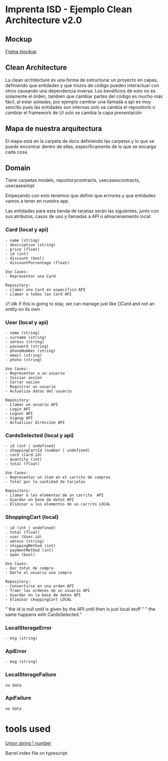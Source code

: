 # Imprenta ISD - Ejemplo Clean Architecture v2.0

## Mockup

[Figma mockup](https://www.figma.com/file/g14odnhsn5pYUrzD41eZYe/IMPRENTA-ISD?type=design&node-id=1523%3A2&mode=design&t=hSTwtRv2VanjviXA-1)

## Clean Architecture

La clean architecture es una forma de estructurar un proyecto en capas, 
definiendo que entidades y que trozos de código pueden interactuar con otros
causando una dependencia inversa.
Los beneficios de esto no es solamente el órden, también que cambiar partes 
del código es mucho más fácil, al estar aisladas, por ejemplo cambiar una 
llamada a api es muy sencillo pues las entidades son internas solo se cambia el
repositorio o cambiar el framework de UI solo se cambia la capa presentación

## Mapa de nuestra arquitectura

El mapa está en la carpeta de docs definiendo las carpetas
y lo que se puede encontrar dentro de ellas, especificamente
de lo que se encarga cada cosa


## Domain

Tiene carpetas models, repostorycontracts, usecasescontracts, usecasesimpl

Empezando con esto tenemos que definir que errrores y que entidades vamos a 
tener en nuestra app

Las entidades para esta tienda de tarjetas serán las siguientes, junto con sus atributos, casos de uso y llamadas a API o almacenamiento local: 

### Card (local y api)
    - name (string)
    - description (string)
    - price (float)
    - id (int)
    - discount (bool)
    - discountPorcentage (float)

    Use Cases:
    - Representar una Card

    Repository:
    - Llamar una Card en específico API
    - Llamar a todas las Card API


//! idk if this is going to stay, we can manage just like []Card and not an entity on its own

### User (local y api)
    - name (string)
    - surname (string)
    - adress (string)
    - password (string)
    - phoneNumber (string)
    - email (string)
    - photo (string)

    Use Cases:
    - Representar a un usuario
    - Iniciar seción
    - Cerrar seción
    - Registrar un usuario
    - Actualiza datos del usuario

    Repository:
    - Llamar un usuario API
    - Login API
    - Logout API
    - Signup API
    - Actualizar dirección API

### CardsSelected (local y api)
    - id (int | undefined)
    - shoppingCartId (number | undefined)
    - card (Card.id)
    - quantity (int)
    - total (float)

    Use Cases:
    - Representar un item en el carrito de compras
    - Total por la cantidad de tarjetas

    Repository:
    - Llamar a los elementos de un carrito  API
    - Guardar en base de datos API
    - Eliminar a los elementos de un carrito LOCAL

### ShoppingCart (local)
    - id (int | undefined)
    - total (float)
    - user (User.id)
    - adress (string)
    - shippingMethod (int)
    - paymentMethod (int)
    - open (bool)

    Use Cases:
    - Dar total de compra
    - Darle al usuario una compra

    Repository:
    - Convertirse en una orden API
    - Traer las ordenes de un usuario API
    - Guardar en la base de datos API
    - Eliminar shoppingCart LOCAL

" the id is null until is given by the API until then is just local stuff "
" the same happens with CardsSelected "

### LocalStorageError
    - msg (string)

### ApiError
    - msg (string)

### LocalStorageFailure
    no data

### ApiFailure
    no data

# tools used

[Union string | number](https://www.typescriptlang.org/docs/handbook/unions-and-intersections.html)

Barrel index file on typescript